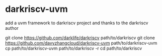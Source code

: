 # darkriscv-uvm
add a uvm framework to darkriscv project and thanks to the darkriscv author

git clone https://github.com/darklife/darkriscv path/to/darkriscv 
git clone https://github.com/davyzhangcloud/darkriscv-uvm path/to/darkriscv-uvm
cp path/to/darkriscv-uvm path/to/darkriscv -r
cd path/to/darkriscv
